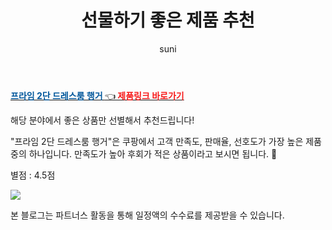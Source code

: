 ﻿---
layout: post
title:  [선물하기 좋은 제품 추천]
author: suni
categories: [ 선물 ]
tags: []
image: https://thumbnail8.coupangcdn.com/thumbnails/remote/q89/image/retail/images/2020/02/20/13/8/5a5160cb-d12e-4af6-97c3-03b16068379b.jpg 
description: "쿠팡에서 관련 상품으로 가장 고객 선호도가 높은 제품 중 하나입니다."
---
<a href=" https://link.coupang.com/re/AFFSDP?lptag=AF5011742&pageKey=1277735949&itemId=2284753568&vendorItemId=70281845105&traceid=V0-183-b05bd546e78a45c3 "><b><font color='#01579B'>프라임 2단 드레스룸 행거 </font></b>👈<b><font color='#f71919'> 제품링크 바로가기</font></b></a>

해당 분야에서 좋은 상품만 선별해서 추천드립니다!

"프라임 2단 드레스룸 행거"은 쿠팡에서 고객 만족도, 판매율, 선호도가 가장 높은 제품 중의 하나입니다.
만족도가 높아 후회가 적은 상품이라고 보시면 됩니다. 🙂

별점 : 4.5점

<img src="https://thumbnail10.coupangcdn.com/thumbnails/remote/q89/image/retail/images/2020/02/20/13/8/28266287-facc-4ce8-acf8-17568cdf1d35.jpg">


본 블로그는 파트너스 활동을 통해 일정액의 수수료를 제공받을 수 있습니다.